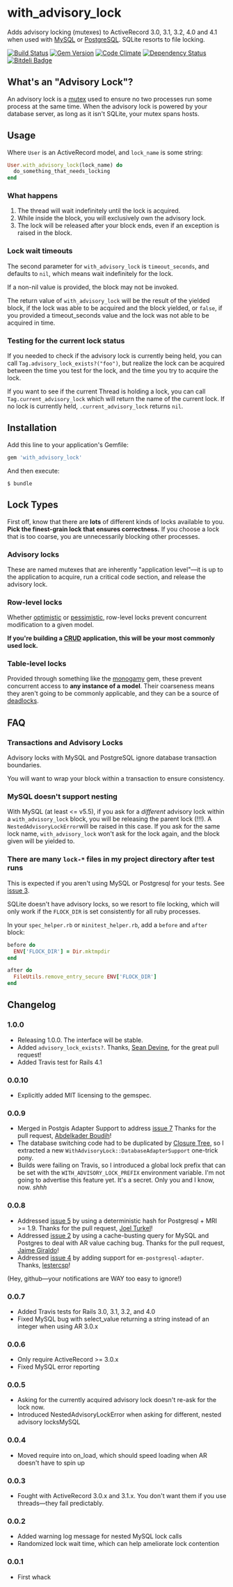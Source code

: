 # with_advisory_lock

Adds advisory locking (mutexes) to ActiveRecord 3.0, 3.1, 3.2, 4.0 and 4.1 when used with
[MySQL](http://dev.mysql.com/doc/refman/5.0/en/miscellaneous-functions.html#function_get-lock)
or [PostgreSQL](http://www.postgresql.org/docs/9.1/static/functions-admin.html#FUNCTIONS-ADVISORY-LOCKS).
SQLite resorts to file locking.

[![Build Status](https://api.travis-ci.org/mceachen/with_advisory_lock.png?branch=master)](https://travis-ci.org/mceachen/with_advisory_lock)
[![Gem Version](https://badge.fury.io/rb/with_advisory_lock.png)](http://rubygems.org/gems/with_advisory_lock)
[![Code Climate](https://codeclimate.com/github/mceachen/with_advisory_lock.png)](https://codeclimate.com/github/mceachen/with_advisory_lock)
[![Dependency Status](https://gemnasium.com/mceachen/with_advisory_lock.png)](https://gemnasium.com/mceachen/with_advisory_lock)
[![Bitdeli Badge](https://d2weczhvl823v0.cloudfront.net/mceachen/with_advisory_lock/trend.png)](https://bitdeli.com/free "Bitdeli Badge")

## What's an "Advisory Lock"?

An advisory lock is a [mutex](http://en.wikipedia.org/wiki/Mutual_exclusion) used to ensure no two
processes run some process at the same time. When the advisory lock is powered by your database
server, as long as it isn't SQLite, your mutex spans hosts.

## Usage

Where ```User``` is an ActiveRecord model, and ```lock_name``` is some string:

```ruby
User.with_advisory_lock(lock_name) do
  do_something_that_needs_locking
end
```

### What happens

1. The thread will wait indefinitely until the lock is acquired.
2. While inside the block, you will exclusively own the advisory lock.
3. The lock will be released after your block ends, even if an exception is raised in the block.

### Lock wait timeouts

The second parameter for ```with_advisory_lock``` is ```timeout_seconds```, and defaults to ```nil```,
which means wait indefinitely for the lock.

If a non-nil value is provided, the block may not be invoked.

The return value of ```with_advisory_lock``` will be the result of the yielded block,
if the lock was able to be acquired and the block yielded, or ```false```, if you provided
a timeout_seconds value and the lock was not able to be acquired in time.

### Testing for the current lock status

If you needed to check if the advisory lock is currently being held, you can call
```Tag.advisory_lock_exists?("foo")```, but realize the lock can be acquired between the time you
test for the lock, and the time you try to acquire the lock.

If you want to see if the current Thread is holding a lock, you can call ```Tag.current_advisory_lock```
which will return the name of the current lock. If no lock is currently held,
```.current_advisory_lock``` returns ```nil```.

## Installation

Add this line to your application's Gemfile:

``` ruby
gem 'with_advisory_lock'
```

And then execute:

    $ bundle

## Lock Types

First off, know that there are **lots** of different kinds of locks available to you. **Pick the
finest-grain lock that ensures correctness.** If you choose a lock that is too coarse, you are
unnecessarily blocking other processes.

### Advisory locks
These are named mutexes that are inherently "application level"—it is up to the application
to acquire, run a critical code section, and release the advisory lock.

### Row-level locks
Whether [optimistic](http://api.rubyonrails.org/classes/ActiveRecord/Locking/Optimistic.html)
or [pessimistic](http://api.rubyonrails.org/classes/ActiveRecord/Locking/Pessimistic.html),
row-level locks prevent concurrent modification to a given model.

**If you're building a
[CRUD](http://en.wikipedia.org/wiki/Create,_read,_update_and_delete) application, this will be your
most commonly used lock.**

### Table-level locks

Provided through something like the [monogamy](https://github.com/mceachen/monogamy)
gem, these prevent concurrent access to **any instance of a model**. Their coarseness means they
aren't going to be commonly applicable, and they can be a source of
[deadlocks](http://en.wikipedia.org/wiki/Deadlock).

## FAQ

### Transactions and Advisory Locks

Advisory locks with MySQL and PostgreSQL ignore database transaction boundaries.

You will want to wrap your block within a transaction to ensure consistency.

### MySQL doesn't support nesting

With MySQL (at least <= v5.5), if you ask for a *different* advisory lock within a ```with_advisory_lock``` block,
you will be releasing the parent lock (!!!). A ```NestedAdvisoryLockError```will be raised
in this case. If you ask for the same lock name, ```with_advisory_lock``` won't ask for the
lock again, and the block given will be yielded to.

### There are many ```lock-*``` files in my project directory after test runs

This is expected if you aren't using MySQL or Postgresql for your tests.
See [issue 3](https://github.com/mceachen/with_advisory_lock/issues/3).

SQLite doesn't have advisory locks, so we resort to file locking, which will only work
if the ```FLOCK_DIR``` is set consistently for all ruby processes.

In your ```spec_helper.rb``` or ```minitest_helper.rb```, add a ```before``` and ```after``` block:

```ruby
before do
  ENV['FLOCK_DIR'] = Dir.mktmpdir
end

after do
  FileUtils.remove_entry_secure ENV['FLOCK_DIR']
end
```

## Changelog


### 1.0.0

* Releasing 1.0.0. The interface will be stable.
* Added ```advisory_lock_exists?```. Thanks, [Sean Devine](https://github.com/barelyknown), for the
  great pull request!
* Added Travis test for Rails 4.1

### 0.0.10

* Explicitly added MIT licensing to the gemspec.

### 0.0.9

* Merged in Postgis Adapter Support to address [issue 7](https://github.com/mceachen/with_advisory_lock/issues/7)
  Thanks for the pull request, [Abdelkader Boudih](https://github.com/seuros)!
* The database switching code had to be duplicated by [Closure Tree](https://github.com/mceachen/closure_tree),
  so I extracted a new ```WithAdvisoryLock::DatabaseAdapterSupport``` one-trick pony.
* Builds were failing on Travis, so I introduced a global lock prefix that can be set with the
  ```WITH_ADVISORY_LOCK_PREFIX``` environment variable. I'm not going to advertise this feature yet.
  It's a secret. Only you and I know, now. *shhh*

### 0.0.8

* Addressed [issue 5](https://github.com/mceachen/with_advisory_lock/issues/5) by
  using a deterministic hash for Postgresql + MRI >= 1.9.
  Thanks for the pull request, [Joel Turkel](https://github.com/jturkel)!
* Addressed [issue 2](https://github.com/mceachen/with_advisory_lock/issues/2) by
  using a cache-busting query for MySQL and Postgres to deal with AR value caching bug.
  Thanks for the pull request, [Jaime Giraldo](https://github.com/sposmen)!
* Addressed [issue 4](https://github.com/mceachen/with_advisory_lock/issues/4) by
  adding support for ```em-postgresql-adapter```.
  Thanks, [lestercsp](https://github.com/lestercsp)!

(Hey, github—your notifications are WAY too easy to ignore!)

### 0.0.7

* Added Travis tests for Rails 3.0, 3.1, 3.2, and 4.0
* Fixed MySQL bug with select_value returning a string instead of an integer when using AR 3.0.x

### 0.0.6

* Only require ActiveRecord >= 3.0.x
* Fixed MySQL error reporting

### 0.0.5

* Asking for the currently acquired advisory lock doesn't re-ask for the lock now.
* Introduced NestedAdvisoryLockError when asking for different, nested advisory locksMySQL

### 0.0.4

* Moved require into on_load, which should speed loading when AR doesn't have to spin up

### 0.0.3

* Fought with ActiveRecord 3.0.x and 3.1.x. You don't want them if you use threads—they fail
  predictably.

### 0.0.2

* Added warning log message for nested MySQL lock calls
* Randomized lock wait time, which can help ameliorate lock contention

### 0.0.1

* First whack
